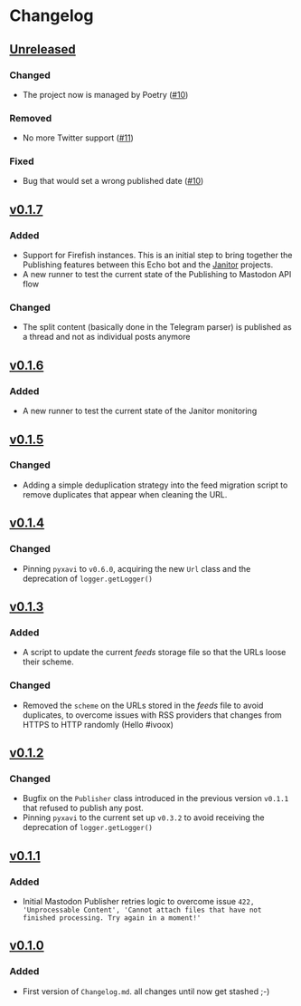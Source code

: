 # Changelog

## [Unreleased](https://github.com/XaviArnaus/mastodon-echo-bot/)

### Changed

- The project now is managed by Poetry ([#10](https://github.com/XaviArnaus/mastodon-echo-bot/pull/10))

### Removed

- No more Twitter support ([#11](https://github.com/XaviArnaus/mastodon-echo-bot/pull/11))

### Fixed

- Bug that would set a wrong published date ([#10](https://github.com/XaviArnaus/mastodon-echo-bot/pull/10))

## [v0.1.7](https://github.com/XaviArnaus/mastodon-echo-bot/releases/tag/v0.1.7)

### Added

- Support for Firefish instances. This is an initial step to bring together the Publishing features between this Echo bot and the [Janitor](https://github.com/XaviArnaus/janitor) projects.
- A new runner to test the current state of the Publishing to Mastodon API flow

### Changed

- The split content (basically done in the Telegram parser) is published as a thread and not as individual posts anymore

## [v0.1.6](https://github.com/XaviArnaus/mastodon-echo-bot/releases/tag/v0.1.6)

### Added

- A new runner to test the current state of the Janitor monitoring

## [v0.1.5](https://github.com/XaviArnaus/mastodon-echo-bot/releases/tag/v0.1.5)

### Changed

- Adding a simple deduplication strategy into the feed migration script to remove duplicates that appear when cleaning the URL.

## [v0.1.4](https://github.com/XaviArnaus/mastodon-echo-bot/releases/tag/v0.1.4)

### Changed

- Pinning `pyxavi` to `v0.6.0`, acquiring the new `Url` class and the deprecation of `logger.getLogger()`

## [v0.1.3](https://github.com/XaviArnaus/mastodon-echo-bot/releases/tag/v0.1.3)

### Added

- A script to update the current *feeds* storage file so that the URLs loose their scheme.

### Changed

- Removed the `scheme` on the URLs stored in the *feeds* file to avoid duplicates, to overcome issues with RSS providers that changes from HTTPS to HTTP randomly (Hello #ivoox)

## [v0.1.2](https://github.com/XaviArnaus/mastodon-echo-bot/releases/tag/v0.1.2)

### Changed

- Bugfix on the `Publisher` class introduced in the previous version `v0.1.1` that refused to publish any post.
- Pinning `pyxavi` to the current set up `v0.3.2` to avoid receiving the deprecation of `logger.getLogger()`

## [v0.1.1](https://github.com/XaviArnaus/mastodon-echo-bot/releases/tag/v0.1.1)

### Added

- Initial Mastodon Publisher retries logic to overcome issue `422, 'Unprocessable Content', 'Cannot attach files that have not finished processing. Try again in a moment!'`

## [v0.1.0](https://github.com/XaviArnaus/mastodon-echo-bot/releases/tag/v0.1.0)

### Added

- First version of `Changelog.md`. all changes until now get stashed ;-)